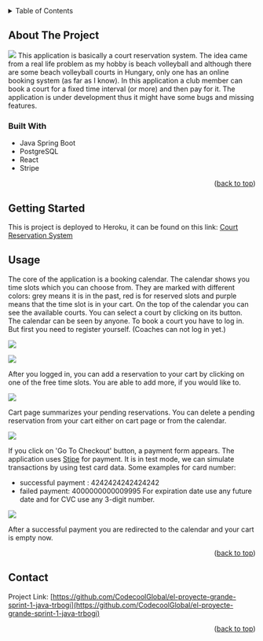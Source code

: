 <!-- TABLE OF CONTENTS -->
<details>
  <summary>Table of Contents</summary>
  <ol>
    <li>
      <a href="#about-the-project">About The Project</a>
      <ul>
        <li><a href="#built-with">Built With</a></li>
      </ul>
    </li>
    <li>
      <a href="#getting-started">Getting Started</a>
    </li>
    <li><a href="#usage">Usage</a></li>
    <li><a href="#contact">Contact</a></li>
  </ol>
</details>


## About The Project

![](/Users/bogirencsenyi/projects/el-proyecte-grande-sprint-1-java-trbogi/demo-images/reservation.png)
This application is basically a court reservation system. The idea came from a real life problem as my hobby is beach volleyball and although there are some beach volleyball courts in Hungary, only one has an online booking system (as far as I know).
In this application a club member can book a court  for a fixed time interval (or more) and then pay for it. The application is under development thus it might have some bugs and missing features.


### Built With

* Java Spring Boot
* PostgreSQL
* React
* Stripe

<p align="right">(<a href="#readme-top">back to top</a>)</p>


<!-- GETTING STARTED -->
## Getting Started

This is project is deployed to Heroku, it can be found on this link: [Court Reservation System](https://sse-court-reservation.herokuapp.com/)


<!-- USAGE EXAMPLES -->
## Usage

The core of the application is a booking calendar. The calendar shows you time slots which you can choose from. They are marked with different colors: grey means it is in the past, red is for reserved slots and purple means that the time slot is in your cart.
On the top of the calendar you can see the available courts. You can select a court by clicking on its button.
The calendar can be seen by anyone. To book a court you have to log in. But first you need to register yourself. (Coaches can not log in yet.)

![](/Users/bogirencsenyi/projects/el-proyecte-grande-sprint-1-java-trbogi/demo-images/registration.png)

![](/Users/bogirencsenyi/projects/el-proyecte-grande-sprint-1-java-trbogi/demo-images/login.png)

After you logged in, you can add a reservation to your cart by clicking on one of the free time slots. You are able to add more, if you would like to.

![](/Users/bogirencsenyi/projects/el-proyecte-grande-sprint-1-java-trbogi/demo-images/addtocart.png)

Cart page summarizes your pending reservations. You can delete a pending reservation from your cart either on cart page or from the calendar.

![](/Users/bogirencsenyi/projects/el-proyecte-grande-sprint-1-java-trbogi/demo-images/cart.png)

If you click on 'Go To Checkout' button, a payment form appears. The application uses [Stipe](https://stripe.com/en-hu) for payment. It is in test mode, we can simulate transactions by using test card data. Some examples for card number:
* successful payment : 4242424242424242
* failed payment: 4000000000009995
For expiration date use any future date and for CVC use any 3-digit number.

![](/Users/bogirencsenyi/projects/el-proyecte-grande-sprint-1-java-trbogi/demo-images/checkout.png)

After a successful payment you are redirected to the calendar and your cart is empty now.


<p align="right">(<a href="#readme-top">back to top</a>)</p>


## Contact

Project Link: [https://github.com/CodecoolGlobal/el-proyecte-grande-sprint-1-java-trbogi](https://github.com/CodecoolGlobal/el-proyecte-grande-sprint-1-java-trbogi)

<p align="right">(<a href="#readme-top">back to top</a>)</p>
